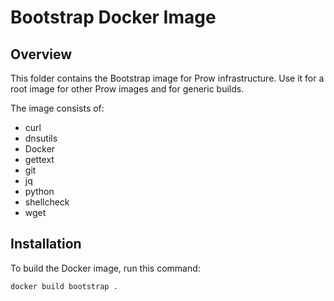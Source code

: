 # Bootstrap Docker Image

## Overview

This folder contains the Bootstrap image for Prow infrastructure. Use it for a root image for other Prow images and for generic builds.

The image consists of:

- curl
- dnsutils
- Docker
- gettext
- git
- jq
- python
- shellcheck
- wget

## Installation

To build the Docker image, run this command:

```bash
docker build bootstrap .
```